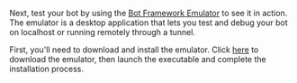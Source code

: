 Next, test your bot by using the [Bot Framework Emulator](~/resources/emulator.md) to see it in action. 
The emulator is a desktop application that lets you test and debug your bot on localhost or running remotely through a tunnel. 

First, you'll need to download and install the emulator. 
Click [here](https://emulator.botframework.com/) to download the emulator, 
then launch the executable and complete the installation process. 

